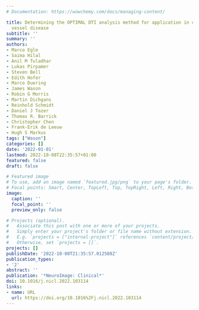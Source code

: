 ```yaml
---
# Documentation: https://wowchemy.com/docs/managing-content/

title: Determining the OPTIMAL DTI analysis method for application in cerebral small
  vessel disease
subtitle: ''
summary: ''
authors:
- Marco Egle
- Saima Hilal
- Anil M Tuladhar
- Lukas Pirpamer
- Steven Bell
- Edith Hofer
- Marco Duering
- James Wason
- Robin G Morris
- Martin Dichgans
- Reinhold Schmidt
- Daniel J Tozer
- Thomas R. Barrick
- Christopher Chen
- Frank-Erik de Leeuw
- Hugh S Markus
tags: ["Wason"]
categories: []
date: '2022-01-01'
lastmod: 2022-10-08T22:35:57+01:00
featured: false
draft: false

# Featured image
# To use, add an image named `featured.jpg/png` to your page's folder.
# Focal points: Smart, Center, TopLeft, Top, TopRight, Left, Right, BottomLeft, Bottom, BottomRight.
image:
  caption: ''
  focal_point: ''
  preview_only: false

# Projects (optional).
#   Associate this post with one or more of your projects.
#   Simply enter your project's folder or file name without extension.
#   E.g. `projects = ["internal-project"]` references `content/project/deep-learning/index.md`.
#   Otherwise, set `projects = []`.
projects: []
publishDate: '2022-10-08T21:35:57.012588Z'
publication_types:
- '2'
abstract: ''
publication: '*NeuroImage: Clinical*'
doi: 10.1016/j.nicl.2022.103114
links:
- name: URL
  url: https://doi.org/10.1016%2Fj.nicl.2022.103114
---
```

